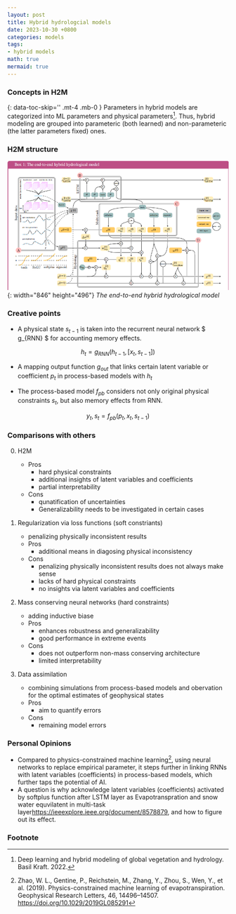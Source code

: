 ```yaml
---
layout: post
title: Hybrid hydrologcial models
date: 2023-10-30 +0800
categories: models
tags:
- hybrid models
math: true
mermaid: true
---
```

### Concepts in H2M

{: data-toc-skip='' .mt-4 .mb-0 }
Parameters in hybrid models are categorized into ML parameters and physical parameters[^footnote]. Thus, hybrid modeling are grouped into parameteric (both learned) and non-parameteric (the latter parameters fixed) ones.

### H2M structure

![](./h2m_img.png){: width="846" height="496"}
_The end-to-end hybrid hydrological model_

### Creative points
- A physical state $s_{t-1}$ is taken into the recurrent neural network $ g_{RNN} $ for accounting memory effects.

$$ h_{t}=g_{RNN}(h_{t-1},[x_{t},s_{t-1}]) $$

- A mapping output function $g_{out}$ that links certain latent variable or coefficient $p_{t}$ in process-based models with $h_{t}$

- The process-based model $f_{pb}$ considers not only original physical constraints $s_{t}$, but also memory effects from RNN.

$$ y_{t}, s_{t}=f_{pb}(p_{t},x_{t},s_{t-1})$$

### Comparisons with others

0. H2M
    + Pros
        * hard physical constraints
        * additional insights of latent variables and coefficients
        * partial interpretability
    + Cons
        * qunatification of uncertainties
        * Generalizability needs to be investigated in certain cases

1. Regularization via loss functions (soft constriants)
    + penalizing physically inconsistent results
    + Pros
        * additional means in diagosing physical inconsistency
    + Cons
        * penalizing physically inconsistent results does not always make sense
        * lacks of hard physical constraints
        * no insights via latent variables and coefficients

2. Mass conserving neural networks (hard constraints)
    + adding inductive biase 
    + Pros
        * enhances robustness and generalizability
        * good performance in extreme events
    + Cons
        * does not outperform non-mass conserving architecture
        * limited interpretability

3. Data assimilation
    + combining simulations from process-based models and obervation for the optimal estimates of geophysical states
    + Pros
        * aim to quantify errors
    + Cons
        * remaining model errors

### Personal Opinions
- Compared to physics-constrained machine learning[^fn-nth-2], using neural networks to replace empirical parameter, it steps further in linking RNNs with latent variables (coefficients) in process-based models, which further taps the potential of AI.
- A question is why acknowledge latent variables (coefficients) activated by softplus function after LSTM layer as Evapotranspration and snow water equvilatent in multi-task layer<https://ieeexplore.ieee.org/document/8578879>, and how to figure out its effect.


### Footnote
[^footnote]: Deep learning and hybrid modeling of global vegetation and hydrology. Basil Kraft. 2022.
[^fn-nth-2]: Zhao, W. L., Gentine, P., Reichstein, M., Zhang, Y., Zhou, S., Wen, Y., et al. (2019). Physics-constrained machine learning of evapotranspiration. Geophysical Research Letters, 46, 14496–14507. https://doi.org/10.1029/2019GL085291

